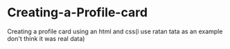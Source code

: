 # Creating-a-Profile-card
Creating a profile card using an html and css(i use ratan tata as an example don't think it was real data)
